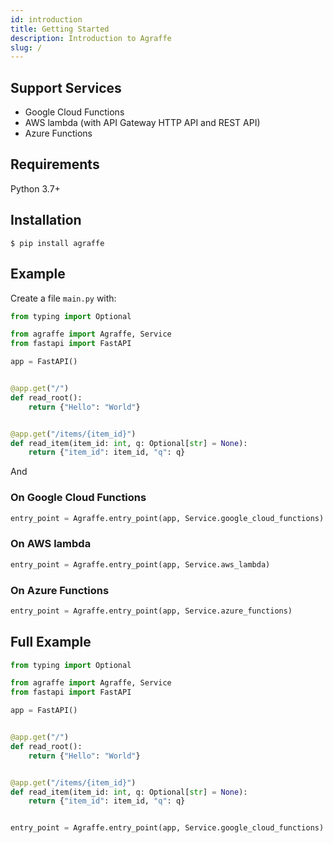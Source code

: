 ```yaml
---
id: introduction
title: Getting Started
description: Introduction to Agraffe
slug: /
---
```


## Support Services

- Google Cloud Functions
- AWS lambda (with API Gateway HTTP API and REST API)
- Azure Functions

## Requirements

Python 3.7+

## Installation

```shell
$ pip install agraffe
```

## Example

Create a file `main.py` with:

```py
from typing import Optional

from agraffe import Agraffe, Service
from fastapi import FastAPI

app = FastAPI()


@app.get("/")
def read_root():
    return {"Hello": "World"}


@app.get("/items/{item_id}")
def read_item(item_id: int, q: Optional[str] = None):
    return {"item_id": item_id, "q": q}
```

And

### On Google Cloud Functions

```py
entry_point = Agraffe.entry_point(app, Service.google_cloud_functions)
```

### On AWS lambda

```py
entry_point = Agraffe.entry_point(app, Service.aws_lambda)
```

### On Azure Functions

```py
entry_point = Agraffe.entry_point(app, Service.azure_functions)
```

## Full Example

```py
from typing import Optional

from agraffe import Agraffe, Service
from fastapi import FastAPI

app = FastAPI()


@app.get("/")
def read_root():
    return {"Hello": "World"}


@app.get("/items/{item_id}")
def read_item(item_id: int, q: Optional[str] = None):
    return {"item_id": item_id, "q": q}


entry_point = Agraffe.entry_point(app, Service.google_cloud_functions)
```
